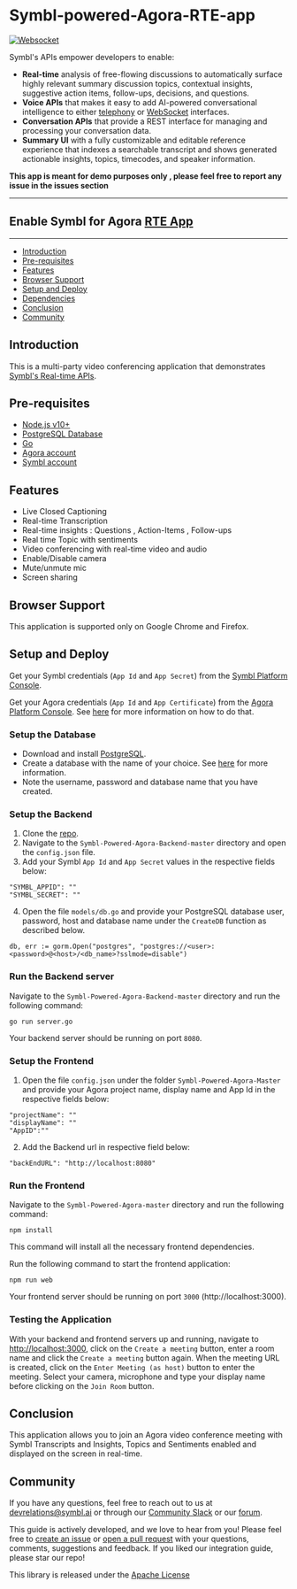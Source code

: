 # Symbl-powered-Agora-RTE-app

[![Websocket](https://img.shields.io/badge/symbl-websocket-brightgreen)](https://docs.symbl.ai/docs/streamingapi/overview/introduction)

Symbl's APIs empower developers to enable: 
- **Real-time** analysis of free-flowing discussions to automatically surface highly relevant summary discussion topics, contextual insights, suggestive action items, follow-ups, decisions, and questions.
- **Voice APIs** that makes it easy to add AI-powered conversational intelligence to either [telephony][telephony] or [WebSocket][websocket] interfaces.
- **Conversation APIs** that provide a REST interface for managing and processing your conversation data.
- **Summary UI** with a fully customizable and editable reference experience that indexes a searchable transcript and shows generated actionable insights, topics, timecodes, and speaker information.

**This app is meant for demo purposes only , please feel free to report any issue in the issues section**

<hr />

## Enable Symbl for Agora [RTE App][agorarte] 

<hr />

 * [Introduction](#introduction)
 * [Pre-requisites](#pre-requisites)
 * [Features](#features)
 * [Browser Support](#browsersupport)
 * [Setup and Deploy](#setupanddeploy)
 * [Dependencies](#dependencies)
 * [Conclusion](#conclusion)
 * [Community](#community)

## Introduction

This is a multi-party video conferencing application that demonstrates [Symbl's Real-time APIs](https://docs.symbl.ai/docs/streamingapi/overview/introduction). 

## Pre-requisites

* [Node.js v10+](https://nodejs.org/en/download/)
* [PostgreSQL Database](https://www.postgresql.org/)
* [Go](https://golang.org/)
* [Agora account](https://console.agora.io/)
* [Symbl account](https://platform.symbl.ai/#/signup?utm_source=get-info&utm_medium=marcelo&utm_campaign=rep)

## Features
* Live Closed Captioning
* Real-time Transcription
* Real-time insights : Questions , Action-Items , Follow-ups
* Real time Topic with sentiments 
* Video conferencing with real-time video and audio
* Enable/Disable camera
* Mute/unmute mic
* Screen sharing


## Browser Support
This application is supported only on Google Chrome and Firefox.

## Setup and Deploy 

Get your Symbl credentials (`App Id` and `App Secret`) from the [Symbl Platform Console](https://platform.symbl.ai).

Get your Agora credentials (`App Id` and `App Certificate`) from the [Agora Platform Console](https://console.agora.io/). See [here](https://www.agora.io/en/blog/how-to-get-started-with-agora/) for more information on how to do that.

### Setup the Database
* Download and install [PostgreSQL](https://www.postgresql.org/download/).
* Create a database with the name of your choice. See [here](https://www.postgresql.org/docs/13/manage-ag-createdb.html) for more information.
* Note the username, password and database name that you have created. 

### Setup the Backend

1. Clone the [repo](https://github.com/symblai/Symbl-powered-Agora-RTE-app).
2. Navigate to the `Symbl-Powered-Agora-Backend-master` directory and open the `config.json` file.
3. Add your Symbl `App Id` and `App Secret` values in the respective fields below:

``` 
"SYMBL_APPID": ""
"SYMBL_SECRET": ""
``` 

4. Open the file `models/db.go` and provide your PostgreSQL database user, password, host and database name under the `CreateDB` function as described below.

```
db, err := gorm.Open("postgres", "postgres://<user>:<password>@<host>/<db_name>?sslmode=disable")
```

### Run the Backend server

Navigate to the `Symbl-Powered-Agora-Backend-master` directory and run the following command:
  
```
go run server.go
```

Your backend server should be running on port `8080`.

### Setup the Frontend

1. Open the file `config.json` under the folder `Symbl-Powered-Agora-Master` and provide your Agora project name, display name and App Id in the respective fields below:

```
"projectName": ""
"displayName": ""
"AppID":""
```

2. Add the Backend url in respective field below:

```
"backEndURL": "http://localhost:8080"
```

### Run the Frontend

Navigate to the `Symbl-Powered-Agora-master` directory and run the following command:
  
```
npm install
```

This command will install all the necessary frontend dependencies.

Run the following command to start the frontend application:

```
npm run web 
```
    
Your frontend server should be running on port `3000` (http://localhost:3000).

### Testing the Application
With your backend and frontend servers up and running, navigate to [http://localhost:3000](http://localhost:3000), click on the `Create a meeting` button, enter a room name and click the `Create a meeting` button again.
When the meeting URL is created, click on the `Enter Meeting (as host)` button to enter the meeting.
Select your camera, microphone and type your display name before clicking on the `Join Room` button.

## Conclusion
This application allows you to join an Agora video conference meeting with Symbl Transcripts and Insights, Topics and Sentiments enabled and displayed on the screen in real-time. 

## Community

If you have any questions, feel free to reach out to us at devrelations@symbl.ai or through our [Community Slack][slack] or our [forum][developer_community].

This guide is actively developed, and we love to hear from you! Please feel free to [create an issue][issues] or [open a pull request][pulls] with your questions, comments, suggestions and feedback.  If you liked our integration guide, please star our repo!

This library is released under the [Apache License][license]

[license]: LICENSE.txt
[telephony]: https://docs.symbl.ai/docs/telephony/overview/post-api
[websocket]: https://docs.symbl.ai/docs/streamingapi/overview/introduction
[developer_community]: https://community.symbl.ai/?_ga=2.134156042.526040298.1609788827-1505817196.1609788827
[slack]: https://join.slack.com/t/symbldotai/shared_invite/zt-4sic2s11-D3x496pll8UHSJ89cm78CA
[issues]: https://github.com/symblai/Symbl-powered-Agora-RTE-app/issues
[agorarte]: https://appbuilder.agora.io/
[pulls]: https://github.com/symblai/Symbl-powered-Agora-RTE-app/pulls


